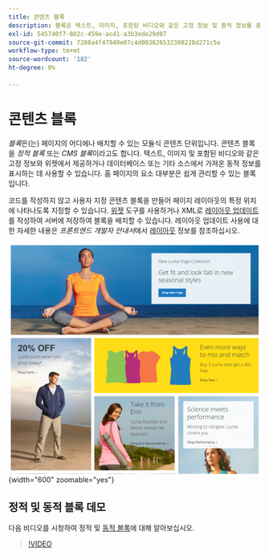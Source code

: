 ```yaml
---
title: 콘텐츠 블록
description: 블록은 텍스트, 이미지, 포함된 비디오와 같은 고정 정보 및 동적 정보를 표시하는 데 사용될 수 있다.
exl-id: 545740f7-802c-459e-acd1-a3b3ede29d07
source-git-commit: 7288a4f47940e07c4d083826532308228d271c5e
workflow-type: tm+mt
source-wordcount: '182'
ht-degree: 0%

---
```


# 콘텐츠 블록

_블록_&#x200B;은(는) 페이지의 어디에나 배치할 수 있는 모듈식 콘텐츠 단위입니다. 콘텐츠 블록을 _정적 블록_ 또는 _CMS 블록_&#x200B;이라고도 합니다. 텍스트, 이미지 및 포함된 비디오와 같은 고정 정보와 위젯에서 제공하거나 데이터베이스 또는 기타 소스에서 가져온 동적 정보를 표시하는 데 사용할 수 있습니다. 홈 페이지의 요소 대부분은 쉽게 관리할 수 있는 블록입니다.

코드를 작성하지 않고 사용자 지정 콘텐츠 블록을 만들어 페이지 레이아웃의 특정 위치에 나타나도록 지정할 수 있습니다. [위젯](widget-static-block.md) 도구를 사용하거나 XML로 [레이아웃 업데이트](layout-updates.md)를 작성하여 서버에 저장하여 블록을 배치할 수 있습니다. 레이아웃 업데이트 사용에 대한 자세한 내용은 _프론트엔드 개발자 안내서_&#x200B;에서 [레이아웃][1] 정보를 참조하십시오.

![샘플 상점 홈 페이지의 블록](./assets/storefront-blocks-home-page.png){width="600" zoomable="yes"}

## 정적 및 동적 블록 데모

다음 비디오를 시청하여 정적 및 [동적 블록](dynamic-blocks.md)에 대해 알아보십시오.

>[!VIDEO](https://video.tv.adobe.com/v/343783?quality=12&learn=on)

[1]: https://developer.adobe.com/commerce/frontend-core/guide/layouts/
